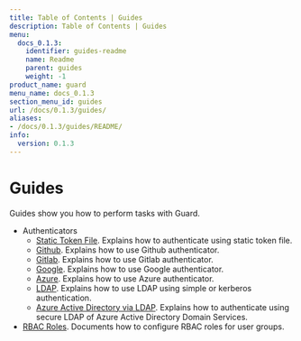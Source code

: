 ```yaml
---
title: Table of Contents | Guides
description: Table of Contents | Guides
menu:
  docs_0.1.3:
    identifier: guides-readme
    name: Readme
    parent: guides
    weight: -1
product_name: guard
menu_name: docs_0.1.3
section_menu_id: guides
url: /docs/0.1.3/guides/
aliases:
- /docs/0.1.3/guides/README/
info:
  version: 0.1.3
---
```


# Guides

Guides show you how to perform tasks with Guard.

- Authenticators
  - [Static Token File](/docs/0.1.3/guides/authenticator/static_token_file). Explains how to authenticate using static token file.
  - [Github](/docs/0.1.3/guides/authenticator/github). Explains how to use Github authenticator.
  - [Gitlab](/docs/0.1.3/guides/authenticator/gitlab). Explains how to use Gitlab authenticator.
  - [Google](/docs/0.1.3/guides/authenticator/google). Explains how to use Google authenticator.
  - [Azure](/docs/0.1.3/guides/authenticator/azure). Explains how to use Azure authenticator.
  - [LDAP](/docs/0.1.3/guides/authenticator/ldap). Explains how to use LDAP using simple or kerberos authentication.
  - [Azure Active Directory via LDAP](/docs/0.1.3/guides/authenticator/ldap_azure). Explains how to authenticate using secure LDAP of Azure Active Directory Domain Services.
- [RBAC Roles](/docs/0.1.3/guides/rbac). Documents how to configure RBAC roles for user groups.
